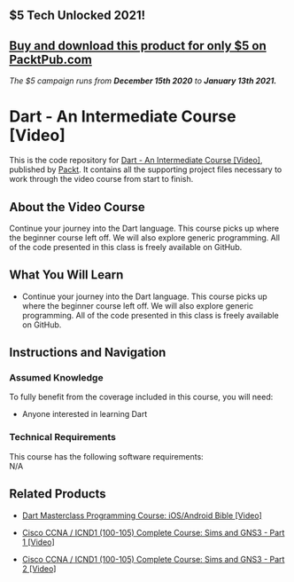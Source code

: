 ## $5 Tech Unlocked 2021!
[Buy and download this product for only $5 on PacktPub.com](https://www.packtpub.com/)
-----
*The $5 campaign         runs from __December 15th 2020__ to __January 13th 2021.__*

# Dart - An Intermediate Course [Video]
This is the code repository for [Dart - An Intermediate Course [Video]](https://www.packtpub.com/application-development/dart-intermediate-course-video), published by [Packt](https://www.packtpub.com/?utm_source=github). It contains all the supporting project files necessary to work through the video course from start to finish.
## About the Video Course
Continue your journey into the Dart language. This course picks up where the beginner course left off. We will also explore generic programming. All of the code presented in this class is freely available on GitHub.

<H2>What You Will Learn</H2>
<DIV class=book-info-will-learn-text>
<UL>
<LI>Continue your journey into the Dart language. This course picks up where the beginner course left off. We will also explore generic programming. All of the code presented in this class is freely available on GitHub.
</LI></UL></DIV>

## Instructions and Navigation
### Assumed Knowledge
To fully benefit from the coverage included in this course, you will need:<br/>
<DIV class=book-info-will-learn-text>
<UL>
<LI>Anyone interested in learning Dart
</LI>
</UL>
<DIV>

### Technical Requirements
This course has the following software requirements:<br/>
N/A

## Related Products
* [Dart Masterclass Programming Course: iOS/Android Bible [Video]](https://www.packtpub.com/application-development/dart-masterclass-programming-course-iosandroid-bible-video)

* [Cisco CCNA / ICND1 (100-105) Complete Course: Sims and GNS3 - Part 1 [Video]]( https://www.packtpub.com/networking-and-servers/cisco-ccna-icnd1-100-105-complete-course-sims-and-gns3-part-1-video)

* [Cisco CCNA / ICND1 (100-105) Complete Course: Sims and GNS3 - Part 2 [Video]]( https://www.packtpub.com/application-development/cisco-ccna-icnd1-100-105-complete-course-sims-and-gns3-part-2-video)
